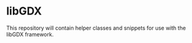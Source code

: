 # libGDX

This repository will contain helper classes and snippets for use with the libGDX framework.
